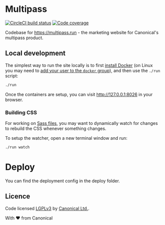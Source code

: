# Multipass

[![CircleCI build status](https://circleci.com/gh/canonical-web-and-design/multipass.run.svg?style=shield)](https://circleci.com/gh/canonical-web-and-design/multipass.run)
[![Code coverage](https://codecov.io/gh/canonical-web-and-design/multipass.run/branch/master/graph/badge.svg)](https://codecov.io/gh/canonical-web-and-design/multipass.run)

Codebase for https://multipass.run - the marketing website for Canonical's multipass product.

## Local development

The simplest way to run the site locally is to first [install Docker](https://docs.docker.com/engine/installation/) (on Linux you may need to [add your user to the `docker` group](https://docs.docker.com/engine/installation/linux/linux-postinstall/)), and then use the `./run` script:

``` bash
./run
```

Once the containers are setup, you can visit <http://127.0.0.1:8026> in your browser.

### Building CSS

For working on [Sass files](static/sass), you may want to dynamically watch for changes to rebuild the CSS whenever something changes.

To setup the watcher, open a new terminal window and run:

``` bash
./run watch
```

# Deploy
You can find the deployment config in the deploy folder.

## Licence

Code licensed [LGPLv3](http://opensource.org/licenses/lgpl-3.0.html) by [Canonical Ltd.](http://www.canonical.com/).

With ♥ from Canonical
